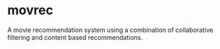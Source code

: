 # movrec
A movie recommendation system using a combination of collaborative filtering and content based recommendations. 

